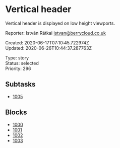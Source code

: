 # Vertical header

Vertical header is displayed on low height viewports.

Reporter: István Rátkai <istvan@berrycloud.co.uk>  

Created: 2020-06-17T07:10:45.722974Z  
Updated: 2020-06-26T10:44:37.287763Z

Type: story  
Status: selected  
Priority: 296

## Subtasks
- [1005](1005.md "Create subtask")

## Blocks
- [1000](1000.md "Add favorite spots")
- [1001](1001.md "This needs to be done")
- [1002](1002.md "This is another subtask")
- [1003](1003.md "Yet another another issue")
